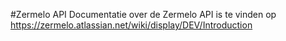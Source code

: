 #Zermelo API
Documentatie over de Zermelo API is te vinden op <https://zermelo.atlassian.net/wiki/display/DEV/Introduction>
